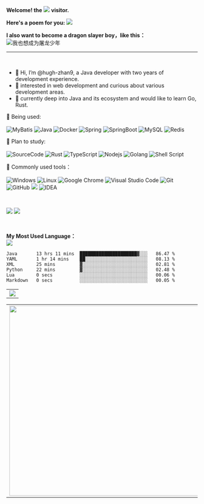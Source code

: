 **Welcome! the**
![](https://count.getloli.com/get/@:hugh_zhan9?theme=gelbooru)
**visitor.**


**Here's a poem for you:**
![](https://v2.jinrishici.com/one.svg)


**I also want to become a dragon slayer boy，like this：**
![我也想成为屠龙少年](https://s2.loli.net/2022/07/09/pkPHa2WlAJZ4639.jpg)

------

<br>

- 👋 Hi, I’m @hugh-zhan9,  a Java developer with two years of development experience.
- 👀 interested in web development and curious about various development areas.
- 🌱 currently deep into Java and its ecosystem and would like to learn Go, Rust.


<!-- 个人资料徽标 -->
<div align="center">
  <!--
    <a href="https://sunguoqi.com/"><img src="https://img.shields.io/badge/website-%E4%B8%AA%E4%BA%BA%E7%BD%91%E7%AB%99-blue"></a>&emsp;
  <a href="https://twitter.com/sun0225SUN/"><img src="https://img.shields.io/badge/twitter-%E6%8E%A8%E7%89%B9-blue"></a>&emsp;
  <a href="https://www.facebook.com/profile.php?id=100070064104265/"><img src="https://img.shields.io/badge/facebook-%E8%84%B8%E4%B9%A6-003472"></a>&emsp;
  <a href="https://www.youtube.com/channel/UC4nDk0V8I1c6m3CIo0F2LIQ"><img src="https://img.shields.io/badge/youtube-%E6%B2%B9%E7%AE%A1-c32136"></a>&emsp;
  <a href="https://blog.csdn.net/weixin_50915462/"><img src="https://img.shields.io/badge/CSDN-%E5%8D%9A%E5%AE%A2-c32136"></a>&emsp;
  <a href="https://space.bilibili.com/448488855/"><img src="https://img.shields.io/badge/bilibili-B%E7%AB%99-ff69b4"></a>&emsp;
  <a href="https://www.zhihu.com/people/sunguoqi/"><img src="https://img.shields.io/badge/zhihu-%E7%9F%A5%E4%B9%8E-blue"></a>&emsp;
    -->
<!-- 访客数统计徽标
  <img src="https://visitor-badge.glitch.me/badge?page_id=hugh-zhan9" alt="访客统计" />
   -->
  </div>

💪 Being used: 
<br>
<br>
![MyBatis](https://img.shields.io/badge/MyBatis-yellow?style=flat-square&logo=mybatis) ![Java](https://img.shields.io/badge/Java≥8-%2300599C.svg?style=flat-square&logo=java&logoColor=white) ![Docker](https://img.shields.io/badge/-Docker-FCC624?style=flat-square&logo=docker) ![Spring](https://img.shields.io/badge/Spring-%23239120.svg?style=flat-square&logo=spring&logoColor=white) ![SpringBoot](https://img.shields.io/badge/-SpringBoot-pink?style=flat-square&logo=SpringBoot) ![MySQL](https://img.shields.io/badge/mysql-%2300f.svg?style=flat-square&logo=mysql&logoColor=white) ![Redis](https://img.shields.io/badge/-Redis-oringe?style=flat-square&logo=redis)

🧠 Plan to study:
<br>
<br>
![SourceCode](https://img.shields.io/badge/SourceCode-MyBatis%20%7C%20Spring-yellowgreen) ![Rust](https://img.shields.io/badge/Rust-%23276DC3.svg?style=flat-square&logo=rust&logoColor=white) ![TypeScript](https://img.shields.io/badge/typescript-%23007ACC.svg?style=flat-square&logo=typescript&logoColor=white) ![Nodejs](https://img.shields.io/badge/-Nodejs-c0ebd?style=flat-square&logo=Node.js) ![Golang](https://img.shields.io/badge/Go-%23217346.svg?style=style=flat-square&logo=Go&logoColor=white) ![Shell Script](https://img.shields.io/badge/shell_script-%4285F4.svg?style=style=flat-square&logo=gnu-bash&logoColor=white)

🧰 Commonly used tools：
<br>
<br>
![Windows](https://img.shields.io/badge/Windows-0078D6?style=flat-square&logo=windows&logoColor=white) ![Linux](https://img.shields.io/badge/Linux-FCC624?style=style=flat-square&logo=linux&logoColor=black) ![Google Chrome](https://img.shields.io/badge/Chrome-4285F4?style=flat-square&logo=GoogleChrome&logoColor=white) ![Visual Studio Code](https://img.shields.io/badge/-Visual%20Studio%20Code-007ACC?style=flat-square&logo=Visual%20Studio%20Code&logoColor=fff) ![Git](https://img.shields.io/badge/-Git-FCC624?style=flat-square&logo=git) ![GitHub](https://img.shields.io/badge/-GitHub-pink?style=flat-square&logo=github) ![](https://badgen.net/badge/icon/github?icon=github&label) ![IDEA](https://img.shields.io/badge/JetBrains-IDEA%20%7C%20Goland%20%7C%20WebStorm-lightgrey)

<br>

<!-- Dynamic Quotes
<br><br>
![](https://quotes-github-readme.vercel.app/api?type=horizontal&theme=dark)
-->

<!-- GitHub数据统计 -->
![](https://github-readme-streak-stats.herokuapp.com/?user=hugh-zhan9&theme=dark&hide_border=true)
![](https://github-readme-stats.vercel.app/api?username=hugh-zhan9&hide_title=true&hide_border=true&show_icons=trueline_height=21&text_color=000&icon_color=000&bg_color=0,ea6161,ffc64d,fffc4d,52fa5a&theme=graywhite)

<br>

**My Most Used Language：**
<br>
![](https://github-readme-stats.vercel.app/api/top-langs/?username=hugh-zhan9&layout=compact&)

<!-- wakatime 统计 -->

<!--START_SECTION:waka-->

```text
Java       13 hrs 11 mins  █████████████████████▓░░░   86.47 %
YAML       1 hr 14 mins    ██░░░░░░░░░░░░░░░░░░░░░░░   08.13 %
XML        25 mins         ▓░░░░░░░░░░░░░░░░░░░░░░░░   02.81 %
Python     22 mins         ▓░░░░░░░░░░░░░░░░░░░░░░░░   02.48 %
Lua        0 secs          ░░░░░░░░░░░░░░░░░░░░░░░░░   00.06 %
Markdown   0 secs          ░░░░░░░░░░░░░░░░░░░░░░░░░   00.05 %
```

<!--END_SECTION:waka-->

<!-- GitHub Activity Graph -->
<table align="center">
  <tr>
    <td colspan="2">
      <img src="https://activity-graph.herokuapp.com/graph?username=hugh-zhan9&theme=xcode&bg_color=FF000000&hide_border=true" />
    </td>
  </tr>
</table>


<!-- Wakatime Graph-->

<table>
  <tr>
    <td>
      <img src="https://wakatime.com/share/@@a14adad8-dd3a-4c4c-831f-840f7b4f45cd/681d6262-0ba9-4015-9a62-7e3536b14103.svg" width="500"/>
    </td>
    <td>
      <img src="https://wakatime.com/share/@a14adad8-dd3a-4c4c-831f-840f7b4f45cd/12e2c702-29f9-46e5-ba6b-a6f6ebe6f7a7.svg" width="500"/>
    </td>
  </tr>
</table>





<!--
<div>
<a href="https://spotify-now-playing.billchen2k.vercel.app/now-playing?open">
   <img align="right" src="https://spotify-now-playing.billchen2k.vercel.app/now-playing" width="540" height="64" alt="Now Playing">
</a>
</div>


<div>
<p align="right"><code>Now playing on Spotify: </code></p>
</div>
-->

